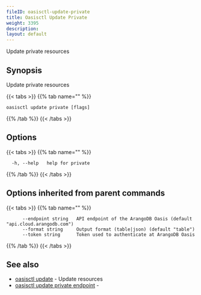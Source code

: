 ```yaml
---
fileID: oasisctl-update-private
title: Oasisctl Update Private
weight: 3395
description: 
layout: default
---
```

Update private resources

## Synopsis

Update private resources

{{< tabs >}}
{{% tab name="" %}}
```
oasisctl update private [flags]
```
{{% /tab %}}
{{< /tabs >}}

## Options

{{< tabs >}}
{{% tab name="" %}}
```
  -h, --help   help for private
```
{{% /tab %}}
{{< /tabs >}}

## Options inherited from parent commands

{{< tabs >}}
{{% tab name="" %}}
```
      --endpoint string   API endpoint of the ArangoDB Oasis (default "api.cloud.arangodb.com")
      --format string     Output format (table|json) (default "table")
      --token string      Token used to authenticate at ArangoDB Oasis
```
{{% /tab %}}
{{< /tabs >}}

## See also

* [oasisctl update]()	 - Update resources
* [oasisctl update private endpoint](oasisctl-update-private-endpoint)	 - 

